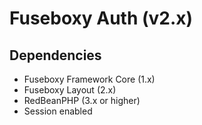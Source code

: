 Fuseboxy Auth (v2.x)
====================


## Dependencies
* Fuseboxy Framework Core (1.x)
* Fuseboxy Layout (2.x)
* RedBeanPHP (3.x or higher)
* Session enabled